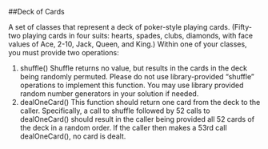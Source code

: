 ##Deck of Cards 

A set of classes that represent a deck of poker-style playing cards.
(Fifty-two playing cards in four suits: hearts, spades, clubs, diamonds, with face values of Ace,
2-10, Jack, Queen, and King.)
Within one of your classes, you must provide two operations:
1. shuffle() Shuffle returns no value, but results in the cards in the deck being randomly
   permuted. Please do not use library-provided “shuffle” operations to implement this function.
   You may use library provided random number generators in your solution if needed.
2. dealOneCard() This function should return one card from the deck to the caller. Specifically, a
   call to shuffle followed by 52 calls to dealOneCard() should result in the caller being provided all
   52 cards of the deck in a random order. If the caller then makes a 53rd call dealOneCard(), no
   card is dealt.